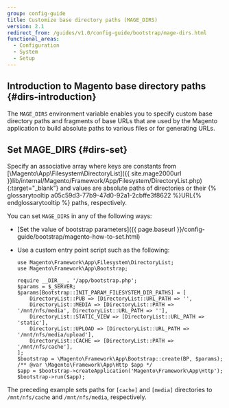 ```yaml
---
group: config-guide
title: Customize base directory paths (MAGE_DIRS)
version: 2.1
redirect_from: /guides/v1.0/config-guide/bootstrap/mage-dirs.html
functional_areas:
  - Configuration
  - System
  - Setup
---
```


## Introduction to Magento base directory paths {#dirs-introduction}

The `MAGE_DIRS` environment variable enables you to specify custom base directory paths and fragments of base URLs that are used by the Magento application to build absolute paths to various files or for generating URLs.

## Set MAGE_DIRS {#dirs-set}

Specify an associative array where keys are constants from [\\Magento\\App\\Filesystem\\DirectoryList]({{ site.mage2000url }}lib/internal/Magento/Framework/App/Filesystem/DirectoryList.php){:target="&#95;blank"} and values are absolute paths of directories or their {% glossarytooltip a05c59d3-77b9-47d0-92a1-2cbffe3f8622 %}URL{% endglossarytooltip %} paths, respectively.

You can set `MAGE_DIRS` in any of the following ways:

*	[Set the value of bootstrap parameters]({{ page.baseurl }}/config-guide/bootstrap/magento-how-to-set.html)
*	Use a custom entry point script such as the following:

	```php?start_inline=1
	use Magento\Framework\App\Filesystem\DirectoryList;
	use Magento\Framework\App\Bootstrap;

	require __DIR__ . '/app/bootstrap.php';
	$params = $_SERVER;
	$params[Bootstrap::INIT_PARAM_FILESYSTEM_DIR_PATHS] = [
 	    DirectoryList::PUB => [DirectoryList::URL_PATH => '',
 	    DirectoryList::MEDIA => [DirectoryList::PATH => '/mnt/nfs/media', DirectoryList::URL_PATH => ''],
 	    DirectoryList::STATIC_VIEW => [DirectoryList::URL_PATH => 'static'],
 	    DirectoryList::UPLOAD => [DirectoryList::URL_PATH => '/mnt/nfs/media/upload'],
 	    DirectoryList::CACHE => [DirectoryList::PATH => '/mnt/nfs/cache'],
	];
	$bootstrap = \Magento\Framework\App\Bootstrap::create(BP, $params);
	/** @var \Magento\Framework\App\Http $app */
	$app = $bootstrap->createApplication('Magento\Framework\App\Http');
	$bootstrap->run($app);
	```

The preceding example sets paths for `[cache]` and `[media]` directories to `/mnt/nfs/cache` and `/mnt/nfs/media`, respectively.
